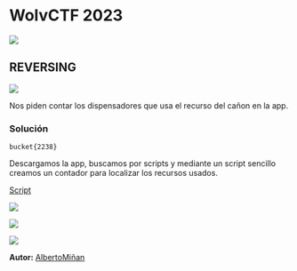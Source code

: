 # WolvCTF 2023
    
  
![](https://github.com/albertominan/WriteUps/blob/e0823ae7827c759926ee0b9c9bc524d4bf7c5b94/WEB/EBucket-2023/Capturas/portada.png)
  
## REVERSING

    
![](https://github.com/albertominan/WriteUps/blob/feb74785831a27d3d5a4b49677d8d9359e5767ef/Reversing/EBucket2023/schematic/capturas/1.png)


Nos piden contar los dispensadores que usa el recurso del cañon en la app.


### Solución
    
    bucket{2238}
   
  Descargamos la app, buscamos por scripts y mediante un script sencillo creamos un contador para localizar los recursos usados.
    
   [Script](https://github.com/albertominan/Hacking/blob/bd97fb5d48e8086e0c4e1810615be5ce3ef4a735/scripts/contador/README.md)

![](https://github.com/albertominan/WriteUps/blob/feb74785831a27d3d5a4b49677d8d9359e5767ef/Reversing/EBucket2023/schematic/capturas/2.png)

![](https://github.com/albertominan/WriteUps/blob/feb74785831a27d3d5a4b49677d8d9359e5767ef/Reversing/EBucket2023/schematic/capturas/3.png)

![](https://github.com/albertominan/WriteUps/blob/feb74785831a27d3d5a4b49677d8d9359e5767ef/Reversing/EBucket2023/schematic/capturas/4.png)



**Autor:** [AlbertoMiñan](https://github.com/albertominan)
